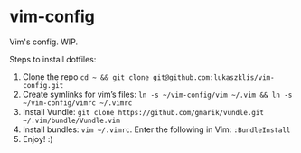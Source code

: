 vim-config
==========

Vim's config. WIP.

Steps to install dotfiles:

1. Clone the repo ``cd ~ && git clone git@github.com:lukaszklis/vim-config.git``
2. Create symlinks for vim’s files: ``ln -s ~/vim-config/vim ~/.vim && ln -s ~/vim-config/vimrc ~/.vimrc``
3. Install Vundle: ``git clone https://github.com/gmarik/vundle.git ~/.vim/bundle/Vundle.vim``
4. Install bundles: ``vim ~/.vimrc``. Enter the following in Vim: ``:BundleInstall``
5. Enjoy! :)

